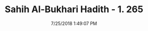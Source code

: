 ---
title        : "Sahih Al-Bukhari Hadith - 1. 265"
date         : 7/25/2018 1:49:07 PM
draft        : false
type         : "hadith"
layout       : "hadith"
BookCode     : "SHB"
VolumeNumber : "1"
HadithNumber : "265"
categories  :  ["Ghusl-Interval during bath or ablution"]
tags  :  ["Maimuna"]
---